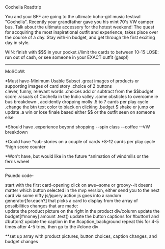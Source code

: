 Cochella Roadtrip

You and your BFF are going to the ultimate boho-girl music festival "Cochella".
Recently your grandfather gave you his mint 70's VW camper bus. Talk about the 
ultimate accessory for the hotest weekend! The quest for accquiring the most 
inspirational outfit and experience, takes place over the course of a day. 
Stay with-in budget, and get through the first exciting day in style. 

WIN: finish with $$$ in your pocket 
//limit the cards to between 10-15
LOSE: run out of cash, or
      see someone in your EXACT outfit (gasp!)

******************************************************************
MoSCoW:

  *Must have-Minimum Usable Subset
    .great images of products or supporting images of card story
    .choice of 2 buttons    
        clever, funny, relevant words
    .choices add or subtract from the $$budget score
    .visuals of Cochella in the Indio valley
    .some obsticles to overcome ie bus breakdown , accidently dropping molly
    .5 to 7 cards per play cycle
    .change the btn text color to black on clicking
    .budget $ shake or jump on update
    .a win or lose finale based either $$ or the outfit seen on someone else

  *Should have
    .experience beyond shopping
        --spin class
        --coffee
        --VW breakdown

  *Could have
    *sub-stories on a couple of cards
    *8-12 cards per play cycle
    *high score counter

  *Won't have, but would like in the future
    *animation of windmills or the ferris wheel
**********************************************************************

Psuedo code-

start with the first card-opening
click on awe~some or groovy--it doesnt matter which button selected in the mvp version, either send you to the next card via some nifty js/jquery action
  js goes into a random generator[for.each?] that picks a card to display from the array of possibilities 
    changes that are made:  
        update the product picture on the right in the product div/column
        update the budget[#money] amount .text()
        update the button captions for #button1 and #button2
        update the caption in the #caption_background
    repeat this for 4-5 times
  after 4-5 tries, then go to the #clone div


  **set up array with product pictures, button choices, caption changes, and budget changes

